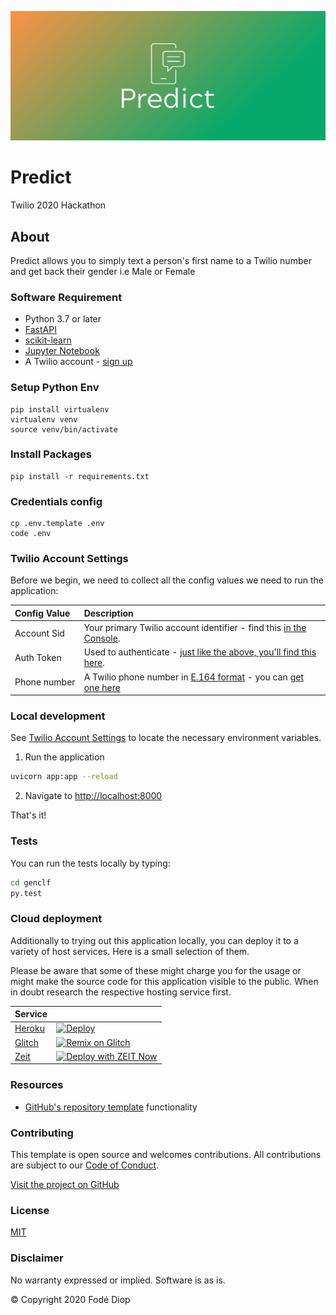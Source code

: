 ![Predict](images/cover.png)

# Predict
Twilio 2020 Hackathon

## About
Predict allows you to simply text a person's first name to a Twilio number and get back their gender i.e Male or Female

### Software Requirement
+ Python 3.7 or later
+ [FastAPI](https://fastapi.tiangolo.com/)
+ [scikit-learn](https://scikit-learn.org/stable/)
+ [Jupyter Notebook](https://jupyter.org/)
+ A Twilio account - [sign up](https://www.twilio.com/try-twilio)

### Setup Python Env
```
pip install virtualenv
virtualenv venv
source venv/bin/activate
```

### Install Packages
```
pip install -r requirements.txt
```

### Credentials config
```
cp .env.template .env
code .env
```

### Twilio Account Settings
Before we begin, we need to collect
all the config values we need to run the application:

| Config&nbsp;Value | Description                                                                                                                                                  |
| :---------------- | :----------------------------------------------------------------------------------------------------------------------------------------------------------- |
| Account&nbsp;Sid  | Your primary Twilio account identifier - find this [in the Console](https://www.twilio.com/console).                                                         |
| Auth&nbsp;Token   | Used to authenticate - [just like the above, you'll find this here](https://www.twilio.com/console).                                                         |
| Phone&nbsp;number | A Twilio phone number in [E.164 format](https://en.wikipedia.org/wiki/E.164) - you can [get one here](https://www.twilio.com/console/phone-numbers/incoming) |

### Local development
See [Twilio Account Settings](#twilio-account-settings) to locate the necessary environment variables.

1. Run the application

```bash
uvicorn app:app --reload
```

2. Navigate to [http://localhost:8000](http://localhost:8000)

That's it!

### Tests

You can run the tests locally by typing:

```bash
cd genclf
py.test
```

### Cloud deployment

Additionally to trying out this application locally, you can deploy it to a variety of host services. Here is a small selection of them.

Please be aware that some of these might charge you for the usage or might make the source code for this application visible to the public. When in doubt research the respective hosting service first.

| Service                           |                                                                                                                                                                                                                           |
| :-------------------------------- | :------------------------------------------------------------------------------------------------------------------------------------------------------------------------------------------------------------------------ |
| [Heroku](https://www.heroku.com/) | [![Deploy](https://www.herokucdn.com/deploy/button.svg)](https://heroku.com/deploy)                                                                                                                                       |
| [Glitch](https://glitch.com)      | [![Remix on Glitch](https://cdn.glitch.com/2703baf2-b643-4da7-ab91-7ee2a2d00b5b%2Fremix-button.svg)](https://glitch.com/edit/#!/remix/clone-from-repo?REPO_URL=https://github.com/twilio-labs/sample-template-nodejs.git) |
| [Zeit](https://zeit.co/)          | [![Deploy with ZEIT Now](https://zeit.co/button)](https://zeit.co/new/project?template=https://github.com/twilio-labs/sample-template-nodejs/tree/master)                                                                 |

### Resources

- [GitHub's repository template](https://help.github.com/en/github/creating-cloning-and-archiving-repositories/creating-a-repository-from-a-template) functionality

### Contributing

This template is open source and welcomes contributions. All contributions are subject to our [Code of Conduct](https://github.com/twilio-labs/.github/blob/master/CODE_OF_CONDUCT.md).

[Visit the project on GitHub](https://github.com/twilio-labs/sample-template-nodejs)

### License

[MIT](http://www.opensource.org/licenses/mit-license.html)

### Disclaimer

No warranty expressed or implied. Software is as is.

© Copyright 2020 Fodé Diop